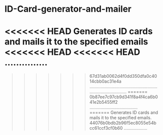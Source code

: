 # ID-Card-generator-and-mailer
<<<<<<< HEAD
Generates ID cards and mails it to the specified emails
<<<<<<< HEAD
<<<<<<< HEAD
...............
=======
>>>>>>> 67d31ab0062d4f0dd350dfa0c4014cbb0ac31e4a
.....................................................................................
=======
>>>>>>> 0b87ee7c97cb9d341f8a4f4ca6b041e2b5455ff2
.......................................
=======
Generates ID cards and mails it to the specified emails.
>>>>>>> 44076b0bdb2b96f5ec8055e54bcc61ccf3cf0b60
...................